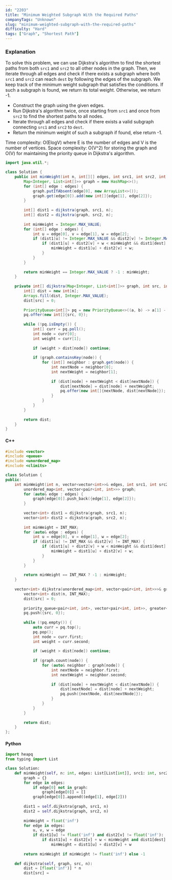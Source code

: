 ```yaml
---
id: "2203"
title: "Minimum Weighted Subgraph With the Required Paths"
companyTags: "Unknown"
slug: "minimum-weighted-subgraph-with-the-required-paths"
difficulty: "Hard"
tags: ["Graph", "Shortest Path"]
---
```


### Explanation

To solve this problem, we can use Dijkstra's algorithm to find the shortest paths from both `src1` and `src2` to all other nodes in the graph. Then, we iterate through all edges and check if there exists a subgraph where both `src1` and `src2` can reach `dest` by following the edges of the subgraph. We keep track of the minimum weight subgraph that satisfies the conditions. If such a subgraph is found, we return its total weight. Otherwise, we return -1.

- Construct the graph using the given edges.
- Run Dijkstra's algorithm twice, once starting from `src1` and once from `src2` to find the shortest paths to all nodes.
- Iterate through all edges and check if there exists a valid subgraph connecting `src1` and `src2` to `dest`.
- Return the minimum weight of such a subgraph if found, else return -1.

Time complexity: O(ElogV) where E is the number of edges and V is the number of vertices.
Space complexity: O(V^2) for storing the graph and O(V) for maintaining the priority queue in Dijkstra's algorithm.

```java
import java.util.*;

class Solution {
    public int minWeight(int n, int[][] edges, int src1, int src2, int dest) {
        Map<Integer, List<int[]>> graph = new HashMap<>();
        for (int[] edge : edges) {
            graph.putIfAbsent(edge[0], new ArrayList<>());
            graph.get(edge[0]).add(new int[]{edge[1], edge[2]});
        }
        
        int[] dist1 = dijkstra(graph, src1, n);
        int[] dist2 = dijkstra(graph, src2, n);
        
        int minWeight = Integer.MAX_VALUE;
        for (int[] edge : edges) {
            int u = edge[0], v = edge[1], w = edge[2];
            if (dist1[u] != Integer.MAX_VALUE && dist2[v] != Integer.MAX_VALUE) {
                if (dist1[u] + dist2[v] + w < minWeight && dist1[dest] != Integer.MAX_VALUE && dist2[dest] != Integer.MAX_VALUE) {
                    minWeight = dist1[u] + dist2[v] + w;
                }
            }
        }
        
        return minWeight == Integer.MAX_VALUE ? -1 : minWeight;
    }
    
    private int[] dijkstra(Map<Integer, List<int[]>> graph, int src, int n) {
        int[] dist = new int[n];
        Arrays.fill(dist, Integer.MAX_VALUE);
        dist[src] = 0;
        
        PriorityQueue<int[]> pq = new PriorityQueue<>((a, b) -> a[1] - b[1]);
        pq.offer(new int[]{src, 0});
        
        while (!pq.isEmpty()) {
            int[] curr = pq.poll();
            int node = curr[0];
            int weight = curr[1];
            
            if (weight > dist[node]) continue;
            
            if (graph.containsKey(node)) {
                for (int[] neighbor : graph.get(node)) {
                    int nextNode = neighbor[0];
                    int nextWeight = neighbor[1];
                    
                    if (dist[node] + nextWeight < dist[nextNode]) {
                        dist[nextNode] = dist[node] + nextWeight;
                        pq.offer(new int[]{nextNode, dist[nextNode]});
                    }
                }
            }
        }
        
        return dist;
    }
}
```

#### C++
```cpp
#include <vector>
#include <queue>
#include <unordered_map>
#include <climits>

class Solution {
public:
    int minWeight(int n, vector<vector<int>>& edges, int src1, int src2, int dest) {
        unordered_map<int, vector<pair<int, int>>> graph;
        for (auto& edge : edges) {
            graph[edge[0]].push_back({edge[1], edge[2]});
        }
        
        vector<int> dist1 = dijkstra(graph, src1, n);
        vector<int> dist2 = dijkstra(graph, src2, n);
        
        int minWeight = INT_MAX;
        for (auto& edge : edges) {
            int u = edge[0], v = edge[1], w = edge[2];
            if (dist1[u] != INT_MAX && dist2[v] != INT_MAX) {
                if (dist1[u] + dist2[v] + w < minWeight && dist1[dest] != INT_MAX && dist2[dest] != INT_MAX) {
                    minWeight = dist1[u] + dist2[v] + w;
                }
            }
        }
        
        return minWeight == INT_MAX ? -1 : minWeight;
    }
    
    vector<int> dijkstra(unordered_map<int, vector<pair<int, int>>>& graph, int src, int n) {
        vector<int> dist(n, INT_MAX);
        dist[src] = 0;
        
        priority_queue<pair<int, int>, vector<pair<int, int>>, greater<pair<int, int>>> pq;
        pq.push({src, 0});
        
        while (!pq.empty()) {
            auto curr = pq.top();
            pq.pop();
            int node = curr.first;
            int weight = curr.second;
            
            if (weight > dist[node]) continue;
            
            if (graph.count(node)) {
                for (auto& neighbor : graph[node]) {
                    int nextNode = neighbor.first;
                    int nextWeight = neighbor.second;
                    
                    if (dist[node] + nextWeight < dist[nextNode]) {
                        dist[nextNode] = dist[node] + nextWeight;
                        pq.push({nextNode, dist[nextNode]});
                    }
                }
            }
        }
        
        return dist;
    }
};
```

#### Python
```python
import heapq
from typing import List

class Solution:
    def minWeight(self, n: int, edges: List[List[int]], src1: int, src2: int, dest: int) -> int:
        graph = {}
        for edge in edges:
            if edge[0] not in graph:
                graph[edge[0]] = []
            graph[edge[0]].append((edge[1], edge[2]))
        
        dist1 = self.dijkstra(graph, src1, n)
        dist2 = self.dijkstra(graph, src2, n)
        
        minWeight = float('inf')
        for edge in edges:
            u, v, w = edge
            if dist1[u] != float('inf') and dist2[v] != float('inf'):
                if dist1[u] + dist2[v] + w < minWeight and dist1[dest] != float('inf') and dist2[dest] != float('inf'):
                    minWeight = dist1[u] + dist2[v] + w
        
        return minWeight if minWeight != float('inf') else -1
    
    def dijkstra(self, graph, src, n):
        dist = [float('inf')] * n
        dist[src] =